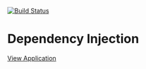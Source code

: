 [![Build Status](https://travis-ci.com/bertRC/dependency-injection.svg?branch=master)](https://travis-ci.com/bertRC/dependency-injection)

# Dependency Injection

[View Application](https://itpark-webapp-bertrc.herokuapp.com/)